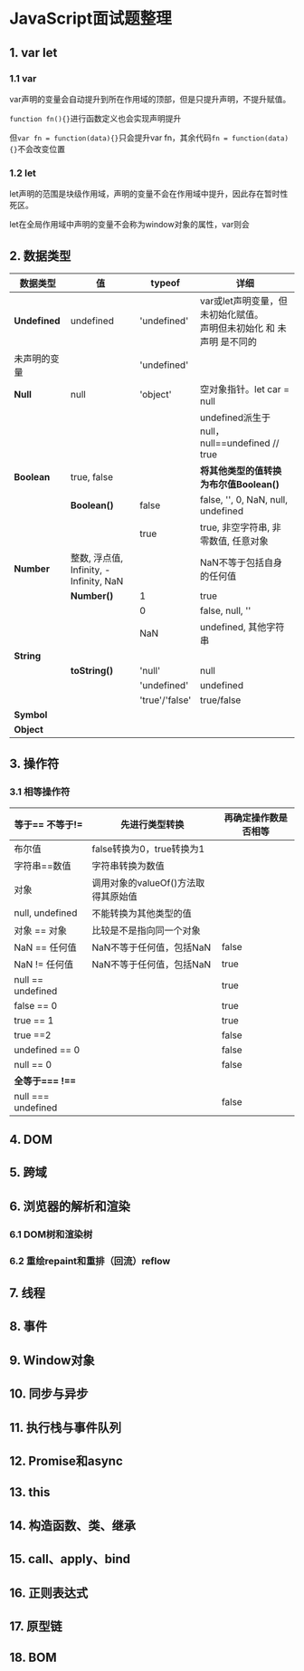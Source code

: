 # JavaScript面试题整理

## 1. var let

### 1.1 var

var声明的变量会自动提升到所在作用域的顶部，但是只提升声明，不提升赋值。

`function fn(){}`进行函数定义也会实现声明提升

但`var fn = function(data){}`只会提升var fn，其余代码`fn = function(data){}`不会改变位置

### 1.2 let

let声明的范围是块级作用域，声明的变量不会在作用域中提升，因此存在暂时性死区。

let在全局作用域中声明的变量不会称为window对象的属性，var则会

## 2. 数据类型

| 数据类型      | 值                                     | typeof         | 详细                                                         |
| ------------- | -------------------------------------- | -------------- | ------------------------------------------------------------ |
| **Undefined** | undefined                              | 'undefined'    | var或let声明变量，但未初始化赋值。<br />声明但未初始化 和 未声明 是不同的 |
| 未声明的变量  |                                        | 'undefined'    |                                                              |
| **Null**      | null                                   | 'object'       | 空对象指针。let car = null                                   |
|               |                                        |                | undefined派生于null，null==undefined // true                 |
| **Boolean**   | true, false                            |                | **将其他类型的值转换为布尔值Boolean()**                      |
|               | **Boolean()**                          | false          | false, '', 0, NaN, null, undefined                           |
|               |                                        | true           | true, 非空字符串, 非零数值, 任意对象                         |
| **Number**    | 整数, 浮点值, Infinity, -Infinity, NaN |                | NaN不等于包括自身的任何值                                    |
|               | **Number()**                           | 1              | true                                                         |
|               |                                        | 0              | false, null, ''                                              |
|               |                                        | NaN            | undefined, 其他字符串                                        |
| **String**    |                                        |                |                                                              |
|               | **toString()**                         | 'null'         | null                                                         |
|               |                                        | 'undefined'    | undefined                                                    |
|               |                                        | 'true'/'false' | true/false                                                   |
| **Symbol**    |                                        |                |                                                              |
| **Object**    |                                        |                |                                                              |



## 3. 操作符

### 3.1 相等操作符

| 等于== 不等于!=       | 先进行类型转换                      | 再确定操作数是否相等 |
| --------------------- | ----------------------------------- | -------------------- |
| 布尔值                | false转换为0，true转换为1           |                      |
| 字符串==数值          | 字符串转换为数值                    |                      |
| 对象                  | 调用对象的valueOf()方法取得其原始值 |                      |
| null, undefined       | 不能转换为其他类型的值              |                      |
| 对象 == 对象          | 比较是不是指向同一个对象            |                      |
| NaN == 任何值         | NaN不等于任何值，包括NaN            | false                |
| NaN != 任何值         | NaN不等于任何值，包括NaN            | true                 |
| null == undefined     |                                     | true                 |
| false == 0            |                                     | true                 |
| true == 1             |                                     | true                 |
| true ==2              |                                     | false                |
| undefined == 0        |                                     | false                |
| null == 0             |                                     | false                |
| **全等于===** **!==** |                                     |                      |
| null === undefined    |                                     | false                |

## 4. DOM



## 5. 跨域



## 6. 浏览器的解析和渲染

### 6.1 DOM树和渲染树



### 6.2 重绘repaint和重排（回流）reflow



## 7. 线程



## 8. 事件



## 9. Window对象



## 10. 同步与异步



## 11. 执行栈与事件队列



## 12. Promise和async



## 13. this



## 14. 构造函数、类、继承



## 15. call、apply、bind



## 16. 正则表达式



## 17. 原型链



## 18. BOM